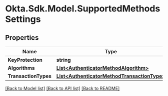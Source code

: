 # Okta.Sdk.Model.SupportedMethodsSettings

## Properties

Name | Type | Description | Notes
------------ | ------------- | ------------- | -------------
**KeyProtection** | **string** |  | [optional] 
**Algorithms** | [**List&lt;AuthenticatorMethodAlgorithm&gt;**](AuthenticatorMethodAlgorithm.md) |  | [optional] 
**TransactionTypes** | [**List&lt;AuthenticatorMethodTransactionType&gt;**](AuthenticatorMethodTransactionType.md) |  | [optional] 

[[Back to Model list]](../README.md#documentation-for-models) [[Back to API list]](../README.md#documentation-for-api-endpoints) [[Back to README]](../README.md)

